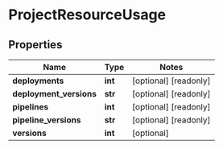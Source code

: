 # ProjectResourceUsage

## Properties
Name | Type | Notes
------------ | ------------- | -------------
**deployments** | **int** | [optional] [readonly] 
**deployment_versions** | **str** | [optional] [readonly] 
**pipelines** | **int** | [optional] [readonly] 
**pipeline_versions** | **str** | [optional] [readonly] 
**versions** | **int** | [optional] 


